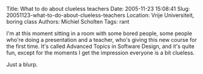 Title: What to do about clueless teachers
Date: 2005-11-23 15:08:41
Slug: 20051123-what-to-do-about-clueless-teachers
Location: Vrije Universiteit, boring class
Authors: Michiel Scholten
Tags: rant

<p>I'm at this moment sitting in a room with some bored people, some people who're doing a presentation and a teacher, who's giving this new course for the first time. It's called Advanced Topics in Software Design, and it's quite fun, except for the moments I get the impression everyone is a bit clueless.</p>

<p>Just a blurp.</p>